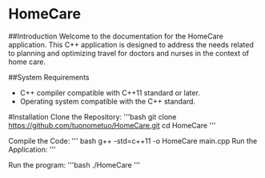 # HomeCare
##Introduction
Welcome to the documentation for the HomeCare application. This C++ application is designed to address the needs related to planning and optimizing travel for doctors and nurses in the context of home care.

##System Requirements
- C++ compiler compatible with C++11 standard or later.
- Operating system compatible with the C++ standard.

#Installation
Clone the Repository:
    '''bash
    git clone https://github.com/tuonometuo/HomeCare.git
    cd HomeCare
    '''

Compile the Code:
    ''' bash
    g++ -std=c++11 -o HomeCare main.cpp
    Run the Application:
    '''

Run the program:
    '''bash
    ./HomeCare
    '''
